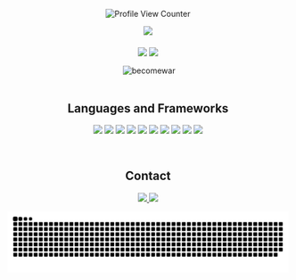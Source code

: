<div align="center">
  
  ![Profile View Counter](https://komarev.com/ghpvc/?username=becomewar&color=blueviolet&style=plastic)
 
</div>

<div id="header" align="center">
  <img src="https://media.giphy.com/media/v1.Y2lkPTc5MGI3NjExM2FjYzY4MmM4OGNiOGUxNWYyY2RkYWY0NDk5ODAxNzY2MTQwYWZkZiZjdD1n/vrxxqQbyRxYi6scCjT/giphy.gif" width="250"/>
</div>

<br />
 
<div align="center">
  <img height="160em" align="center" src="https://github-readme-stats.vercel.app/api?username=becomewar&show_icons=true&theme=dracula&count_private=true">
  <img height="160em" align="center" src="https://github-readme-stats.vercel.app/api/top-langs/?username=becomewar&layout=compact&theme=dracula&count_private=true">
</div>

<br />
  <div align="center">&nbsp;<img src="https://github-readme-streak-stats.herokuapp.com?user=becomewar&theme=dracula&count_private=true" alt="becomewar" /></div>
<br />

<h2 align="center">Languages and Frameworks</h2>

<p align="center">
 <div align="center">
    <code><img height="40" src="https://cdn.jsdelivr.net/gh/devicons/devicon/icons/python/python-original.svg" /></code>
    <code><img height="40" src="https://cdn.jsdelivr.net/gh/devicons/devicon/icons/javascript/javascript-original.svg" /></code>
    <code><img height="40" src="https://cdn.jsdelivr.net/gh/devicons/devicon/icons/typescript/typescript-original.svg" /></code>
    <code><img height="40" src="https://cdn.jsdelivr.net/gh/devicons/devicon/icons/php/php-original.svg" /></code>
    <code><img height="40" src="https://cdn.jsdelivr.net/gh/devicons/devicon/icons/nodejs/nodejs-original.svg" /></code>
    <code><img height="40" src="https://cdn.jsdelivr.net/gh/devicons/devicon/icons/laravel/laravel-plain-wordmark.svg" /></code>
    <code><img height="40" src="https://cdn.jsdelivr.net/gh/devicons/devicon/icons/react/react-original.svg" /></code>
    <code><img height="40" src="https://cdn.jsdelivr.net/gh/devicons/devicon/icons/mysql/mysql-original-wordmark.svg" /></code>
    <code><img height="40" src="https://cdn.jsdelivr.net/gh/devicons/devicon/icons/mongodb/mongodb-original-wordmark.svg" /></code>
    <code><img height="40" src="https://cdn.jsdelivr.net/gh/devicons/devicon/icons/postgresql/postgresql-original-wordmark.svg" /></code>
  </div>
 </p>
 
<br />

<h2 align="center">Contact</h2>

<p align="center">
  <a href="https://www.linkedin.com/in/diegohoc" target="_blank"><img src="https://img.shields.io/badge/-LinkedIn-%230077B5?style=for-the-badge&    logo=linkedin&logoColor=white" target="_blank">
</a>
  <a href = "mailto:d.hcosta@proton.me"><img src="https://img.shields.io/badge/ProtonMail-8B89CC?style=for-the-badge&logo=protonmail&logoColor=white" target="_blank">
</a>
</p>

<div align="center">
  
![](https://github.com/Platane/snk/raw/output/github-contribution-grid-snake.svg)
  
  </div>
